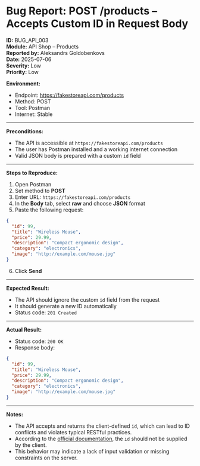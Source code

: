 # Bug Report: POST /products – Accepts Custom ID in Request Body

**ID:** BUG_API_003  
**Module:** API Shop – Products  
**Reported by:** Aleksandrs Goldobenkovs  
**Date:** 2025-07-06  
**Severity:** Low  
**Priority:** Low  

**Environment:**  
- Endpoint: https://fakestoreapi.com/products  
- Method: POST  
- Tool: Postman  
- Internet: Stable  

---

**Preconditions:**  
- The API is accessible at `https://fakestoreapi.com/products`  
- The user has Postman installed and a working internet connection  
- Valid JSON body is prepared with a custom `id` field  

---

**Steps to Reproduce:**

1. Open Postman  
2. Set method to **POST**  
3. Enter URL: `https://fakestoreapi.com/products`  
4. In the **Body** tab, select **raw** and choose **JSON** format  
5. Paste the following request:  
```json
{
  "id": 99,
  "title": "Wireless Mouse",
  "price": 29.99,
  "description": "Compact ergonomic design",
  "category": "electronics",
  "image": "http://example.com/mouse.jpg"
}
```  
6. Click **Send**

---

**Expected Result:**  
- The API should ignore the custom `id` field from the request  
- It should generate a new ID automatically  
- Status code: `201 Created`

---

**Actual Result:**  
- Status code: `200 OK`  
- Response body:  
```json
{
  "id": 99,
  "title": "Wireless Mouse",
  "price": 29.99,
  "description": "Compact ergonomic design",
  "category": "electronics",
  "image": "http://example.com/mouse.jpg"
}
```

---

**Notes:**  
- The API accepts and returns the client-defined `id`, which can lead to ID conflicts and violates typical RESTful practices.  
- According to the [official documentation](https://fakestoreapi.com/docs), the `id` should not be supplied by the client.  
- This behavior may indicate a lack of input validation or missing constraints on the server.
